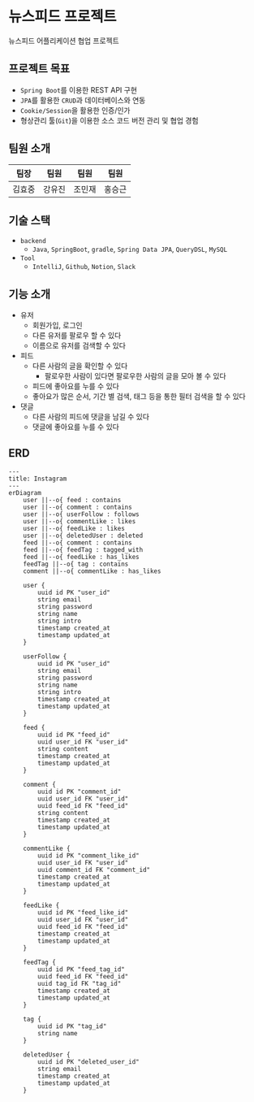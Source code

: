 # 뉴스피드 프로젝트

뉴스피드 어플리케이션 협업 프로젝트

## 프로젝트 목표

- `Spring Boot`를 이용한 REST API 구현
- `JPA`를 활용한 `CRUD`과 데이터베이스와 연동
- `Cookie/Session`을 활용한 인증/인가
- 형상관리 툴(`Git`)을 이용한 소스 코드 버전 관리 및 협업 경험

## 팀원 소개

| 팀장  | 팀원  | 팀원  | 팀원  |
|:---:|:---:|:---:|:---:|
| 김효중 | 강유진 | 조민재 | 홍승근 | 

## 기술 스택

- `backend`
    - `Java`, `SpringBoot`, `gradle`, `Spring Data JPA`, `QueryDSL`, `MySQL`
- `Tool`
    - `IntelliJ`, `Github`, `Notion`, `Slack`

## 기능 소개

- 유저
  - 회원가입, 로그인
  - 다른 유저를 팔로우 할 수 있다
  - 이름으로 유저를 검색할 수 있다
- 피드
  - 다른 사람의 글을 확인할 수 있다
    - 팔로우한 사람이 있다면 팔로우한 사람의 글을 모아 볼 수 있다
  - 피드에 좋아요를 누를 수 있다
  - 좋아요가 많은 순서, 기간 별 검색, 태그 등을 통한 필터 검색을 할 수 있다
- 댓글
  - 다른 사람의 피드에 댓글을 남길 수 있다
  - 댓글에 좋아요를 누를 수 있다

## ERD

```mermaid
---
title: Instagram
---
erDiagram
    user ||--o{ feed : contains
    user ||--o{ comment : contains
    user ||--o{ userFollow : follows
    user ||--o{ commentLike : likes
    user ||--o{ feedLike : likes
    user ||--o{ deletedUser : deleted
    feed ||--o{ comment : contains
    feed ||--o{ feedTag : tagged_with
    feed ||--o{ feedLike : has_likes
    feedTag ||--o{ tag : contains
    comment ||--o{ commentLike : has_likes

    user {
        uuid id PK "user_id"
        string email
        string password
        string name
        string intro
        timestamp created_at
        timestamp updated_at
    }

    userFollow {
        uuid id PK "user_id"
        string email
        string password
        string name
        string intro
        timestamp created_at
        timestamp updated_at
    }

    feed {
        uuid id PK "feed_id"
        uuid user_id FK "user_id"
        string content
        timestamp created_at
        timestamp updated_at
    }

    comment {
        uuid id PK "comment_id"
        uuid user_id FK "user_id"
        uuid feed_id FK "feed_id"
        string content
        timestamp created_at
        timestamp updated_at
    }

    commentLike {
        uuid id PK "comment_like_id"
        uuid user_id FK "user_id"
        uuid comment_id FK "comment_id"
        timestamp created_at
        timestamp updated_at
    }

    feedLike {
        uuid id PK "feed_like_id"
        uuid user_id FK "user_id"
        uuid feed_id FK "feed_id"
        timestamp created_at
        timestamp updated_at
    }

    feedTag {
        uuid id PK "feed_tag_id"
        uuid feed_id FK "feed_id"
        uuid tag_id FK "tag_id"
        timestamp created_at
        timestamp updated_at
    }

    tag {
        uuid id PK "tag_id"
        string name
    }
    
    deletedUser {
        uuid id PK "deleted_user_id"
        string email
        timestamp created_at
        timestamp updated_at
    }
```